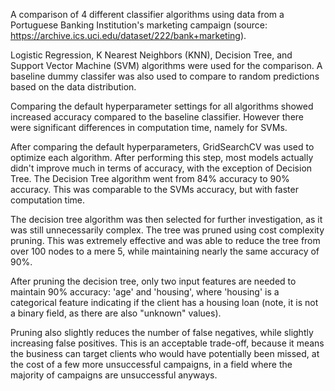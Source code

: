 A comparison of 4 different classifier algorithms using data from a Portuguese Banking Institution's marketing campaign (source: https://archive.ics.uci.edu/dataset/222/bank+marketing).

Logistic Regression, K Nearest Neighbors (KNN), Decision Tree, and Support Vector Machine (SVM) algorithms were used for the comparison. A baseline dummy classifer was also used to compare to random predictions based on the data distribution.

Comparing the default hyperparameter settings for all algorithms showed increased accuracy compared to the baseline classifier. However there were significant differences in computation time, namely for SVMs.

After comparing the default hyperparameters, GridSearchCV was used to optimize each algorithm. After performing this step, most models actually didn't improve much in terms of accuracy, with the exception of Decision Tree. The Decision Tree algorithm went from 84% accuracy to 90% accuracy. This was comparable to the SVMs accuracy, but with faster computation time.

The decision tree algorithm was then selected for further investigation, as it was still unnecessarily complex. The tree was pruned using cost complexity pruning. This was extremely effective and was able to reduce the tree from over 100 nodes to a mere 5, while maintaining nearly the same accuracy of 90%.

After pruning the decision tree, only two input features are needed to maintain 90% accuracy: 'age' and 'housing', where 'housing' is a categorical feature indicating if the client has a housing loan (note, it is not a binary field, as there are also "unknown" values).

Pruning also slightly reduces the number of false negatives, while slightly increasing false positives. This is an acceptable trade-off, because it means the business can target clients who would have potentially been missed, at the cost of a few more unsuccessful campaigns, in a field where the majority of campaigns are unsuccessful anyways.
